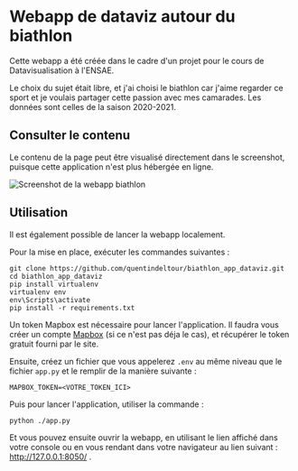 # Webapp de dataviz autour du biathlon

Cette webapp a été créée dans le cadre d'un projet pour le cours de Datavisualisation à l'ENSAE. 

Le choix du sujet était libre, et j'ai choisi le biathlon car j'aime regarder ce sport et je voulais partager cette passion avec mes camarades. Les données sont celles de la saison 2020-2021.

## Consulter le contenu

Le contenu de la page peut être visualisé directement dans le screenshot, puisque cette application n'est plus hébergée en ligne. 

![Screenshot de la webapp biathlon](./screenshot/screenshot_app_biathlon.png?raw=true)

## Utilisation 

Il est également possible de lancer la webapp localement. 

Pour la mise en place, exécuter les commandes suivantes : 
```
git clone https://github.com/quentindeltour/biathlon_app_dataviz.git
cd biathlon_app_dataviz
pip install virtualenv
virtualenv env
env\Scripts\activate
pip install -r requirements.txt
```

Un token Mapbox est nécessaire pour lancer l'application. Il faudra vous créer un compte [Mapbox](https://www.mapbox.com/) (si ce n'est pas déja le cas), et récupérer le token gratuit fourni par le site. 

Ensuite, créez un fichier que vous appelerez `.env` au même niveau que le fichier ``app.py`` et le remplir de la manière suivante : 

```
MAPBOX_TOKEN=<VOTRE_TOKEN_ICI>
```

Puis pour lancer l'application, utiliser la commande : 

```
python ./app.py
```

Et vous pouvez ensuite ouvrir la webapp, en utilisant le lien affiché dans votre console ou en vous rendant dans votre navigateur au lien suivant : http://127.0.0.1:8050/ . 




